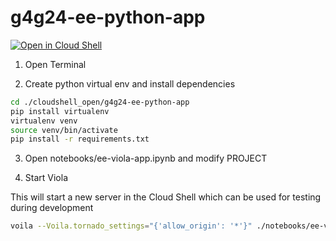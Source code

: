 # g4g24-ee-python-app


[![Open in Cloud Shell](https://gstatic.com/cloudssh/images/open-btn.svg)](https://shell.cloud.google.com/cloudshell/editor?cloudshell_git_repo=https://github.com/gena/g4g24-ee-python-app.git)


1. Open Terminal

2. Create python virtual env and install dependencies

```bash
cd ./cloudshell_open/g4g24-ee-python-app
pip install virtualenv
virtualenv venv
source venv/bin/activate
pip install -r requirements.txt 
```

3. Open notebooks/ee-viola-app.ipynb and modify PROJECT

3. Start Viola

This will start a new server in the Cloud Shell which can be used for testing during development

```bash
voila --Voila.tornado_settings="{'allow_origin': '*'}" ./notebooks/ee-viola-app.ipynb
```

